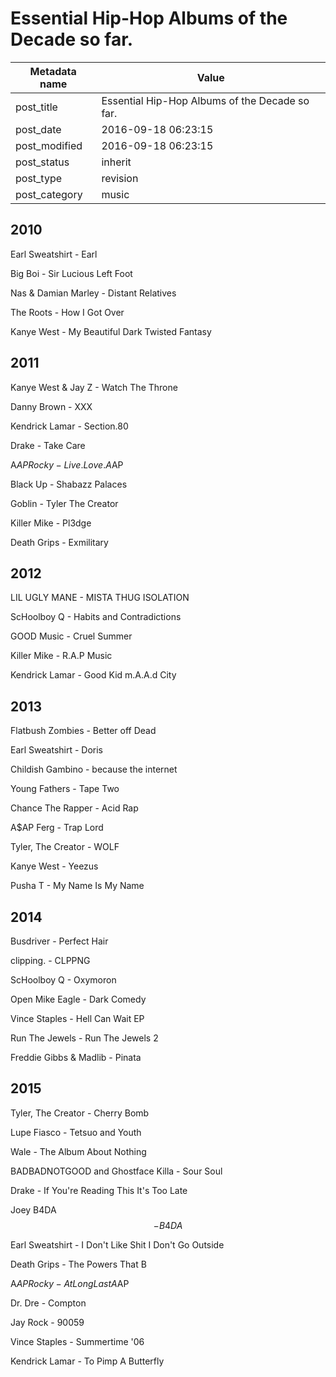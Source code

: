 
# Essential Hip-Hop Albums of the Decade so far.


| Metadata name | Value |
| --------- | ------ |
| post_title | Essential Hip-Hop Albums of the Decade so far. | 
| post_date | 2016-09-18 06:23:15 | 
| post_modified | 2016-09-18 06:23:15 | 
| post_status | inherit | 
| post_type | revision |
| post_category | music |

## 2010

Earl Sweatshirt - Earl

Big Boi - Sir Lucious Left Foot

Nas & Damian Marley - Distant Relatives

The Roots - How I Got Over

Kanye West - My Beautiful Dark Twisted Fantasy

## 2011

Kanye West & Jay Z - Watch The Throne

Danny Brown - XXX

Kendrick Lamar - Section.80

Drake - Take Care

A$AP Rocky - Live.Love.A$AP

Black Up - Shabazz Palaces

Goblin - Tyler The Creator

Killer Mike - Pl3dge

Death Grips - Exmilitary

## 2012

LIL UGLY MANE - MISTA THUG ISOLATION

ScHoolboy Q - Habits and Contradictions

GOOD Music - Cruel Summer

Killer Mike - R.A.P Music

Kendrick Lamar - Good Kid m.A.A.d City

## 2013

Flatbush Zombies - Better off Dead

Earl Sweatshirt - Doris

Childish Gambino - because the internet

Young Fathers - Tape Two

Chance The Rapper - Acid Rap

A$AP Ferg - Trap Lord

Tyler, The Creator - WOLF

Kanye West - Yeezus

Pusha T - My Name Is My Name

## 2014

Busdriver - Perfect Hair

clipping. - CLPPNG

ScHoolboy Q - Oxymoron

Open Mike Eagle - Dark Comedy

Vince Staples - Hell Can Wait EP

Run The Jewels - Run The Jewels 2

Freddie Gibbs & Madlib - Pinata

## 2015

Tyler, The Creator - Cherry Bomb

Lupe Fiasco - Tetsuo and Youth

Wale - The Album About Nothing

BADBADNOTGOOD and Ghostface Killa - Sour Soul

Drake - If You're Reading This It's Too Late

Joey B4DA$$ - B4DA$$

Earl Sweatshirt - I Don't Like Shit I Don't Go Outside

Death Grips - The Powers That B

A$AP Rocky - At Long Last A$AP

Dr. Dre - Compton

Jay Rock - 90059

Vince Staples - Summertime '06

Kendrick Lamar - To Pimp A Butterfly
        